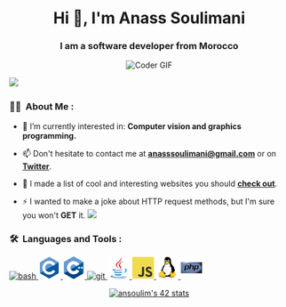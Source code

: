 <h1 align="center">Hi 👋, I'm Anass Soulimani</h1>
<h3 align="center">I am a software developer from Morocco </h3>
<p align="center">
   <img src="https://github.com/abhisheknaiidu/abhisheknaiidu/blob/master/code.gif?raw=true" width="500" height="320" alt="Coder GIF" />
   
   ![](https://komarev.com/ghpvc/?username=Ulring&color=800080)
</p>

### :man_technologist: &nbsp;About Me :

- 🌱 I’m currently interested in: **Computer vision and graphics programming.**

- 📫 Don't hesitate to contact me at **anasssoulimani@gmail.com** or on **[Twitter](https://twitter.com/AnassSoulimani)**.

- 🔭 I made a list of cool and interesting websites you should **[check out](https://ulring.github.io/)**.

- ⚡ I wanted to make a joke about HTTP request methods, but I'm sure you won't **GET** it. <img src="https://media.giphy.com/media/WUlplcMpOCEmTGBtBW/giphy.gif" width="30">

### 🛠 &nbsp;Languages and Tools :

<p align="left"> <a href="https://www.gnu.org/software/bash/" target="_blank"> <img src="https://www.vectorlogo.zone/logos/gnu_bash/gnu_bash-icon.svg" alt="bash" width="40" height="40"/> </a> <a href="https://www.cprogramming.com/" target="_blank"> <img src="https://raw.githubusercontent.com/devicons/devicon/master/icons/c/c-original.svg" alt="c" width="40" height="40"/> </a> <a href="https://www.w3schools.com/cpp/" target="_blank"> <img src="https://raw.githubusercontent.com/devicons/devicon/master/icons/cplusplus/cplusplus-original.svg" alt="cplusplus" width="40" height="40"/> </a> <a href="https://git-scm.com/" target="_blank"> <img src="https://www.vectorlogo.zone/logos/git-scm/git-scm-icon.svg" alt="git" width="40" height="40"/> </a> <a href="https://www.java.com" target="_blank"> <img src="https://raw.githubusercontent.com/devicons/devicon/master/icons/java/java-original.svg" alt="java" width="40" height="40"/> </a> <a href="https://developer.mozilla.org/en-US/docs/Web/JavaScript" target="_blank"> <img src="https://raw.githubusercontent.com/devicons/devicon/master/icons/javascript/javascript-original.svg" alt="javascript" width="40" height="40"/> </a> <a href="https://www.linux.org/" target="_blank"> <img src="https://raw.githubusercontent.com/devicons/devicon/master/icons/linux/linux-original.svg" alt="linux" width="40" height="40"/> </a> <a href="https://www.php.net" target="_blank"> <img src="https://raw.githubusercontent.com/devicons/devicon/master/icons/php/php-original.svg" alt="php" width="40" height="40"/> </a> </p>

<p align="center">
   <a href="https://github.com/oakoudad/badge42"><img src="https://badge.mediaplus.ma/greenbinary/ansoulim" alt="ansoulim's 42 stats" /></a>
</p>
